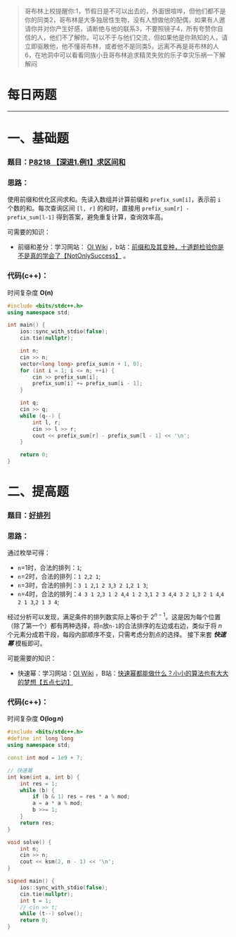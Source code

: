>哥布林上校提醒你:1，节假日是不可以出去的，外面很喧哗，但他们都不是你的同类2，哥布林是大多独居性生物，没有人想做他的配偶，如果有人邀请你并对你产生好感，请断绝与他的联系3，不要照镜子4，所有夸赞你自信的人，他们不了解你，可以不于与他们交流，但如果他是你熟知的人，请立即驱散他，他不懂哥布林，或者他不是同类5，远离不再是哥布林的人6，在地洞中可以看看同族小丑哥布林追求精灵失败的乐子幸灾乐祸一下解解闷

# 每日两题
---


# 一、基础题
### 题目：[P8218 【深进1.例1】求区间和](https://www.luogu.com.cn/problem/P8218)

### 思路：
使用前缀和优化区间求和。先读入数组并计算前缀和 `prefix_sum[i]`，表示前 `i` 个数的和。每次查询区间 `[l, r]` 的和时，直接用 `prefix_sum[r] - prefix_sum[l-1]` 得到答案，避免重复计算，查询效率高。

可需要的知识：
- 前缀和差分：学习网站： [OI Wiki](https://oi-wiki.org/basic/prefix-sum/) ，b站：[前缀和及其变种，十道题检验你是不是真的学会了【NotOnlySuccess】](https://www.bilibili.com/video/BV1xKfyY9EkN/?spm_id_from=333.1387.upload.video_card.click&vd_source=933c136d6897dbf20ff125fb1209208f) 。

### 代码(c++)：
时间复杂度 **O(n)**

```cpp
#include <bits/stdc++.h>
using namespace std;

int main() {
    ios::sync_with_stdio(false);
    cin.tie(nullptr);

    int n;
    cin >> n;
    vector<long long> prefix_sum(n + 1, 0);
    for (int i = 1; i <= n; ++i) {
        cin >> prefix_sum[i];
        prefix_sum[i] += prefix_sum[i - 1];
    }

    int q;
    cin >> q;
    while (q--) {
        int l, r;
        cin >> l >> r;
        cout << prefix_sum[r] - prefix_sum[l - 1] << '\n';
    }

    return 0;
}
```

# 二、提高题
### 题目：[好排列](https://ac.nowcoder.com/acm/problem/298870)

### 思路：
通过枚举可得：
- `n`=1时，合法的排列：`1`;
- `n`=2时，合法的排列：`1 2`,`2 1`;
- `n`=3时，合法的排列：`3 1 2`,`1 2 3`,`3 2 1`,`2 1 3`;
- `n`=4时，合法的排列：`4 3 1 2`,`3 1 2 4`,`4 1 2 3`,`1 2 3 4`,`4 3 2 1`,`3 2 1 4`,`4 2 1 3`,`2 1 3 4`;

经过分析可以发现，满足条件的排列数实际上等价于 $2^{n-1}$。这是因为每个位置（除了第一个）都有两种选择，将`n`放`n-1`的合法排序的左边或右边，类似于将 $n$ 个元素分成若干段，每段内部顺序不变，只需考虑分割点的选择。
接下来套 ***快速幂*** 模板即可。

可能需要的知识：
- 快速幂：学习网站：[OI Wiki](https://oi-wiki.org/math/binary-exponentiation/) ，B站：[快速幂都能做什么？小小的算法也有大大的梦想【五点七边】](https://www.bilibili.com/video/BV16Z4y1M7y1/?spm_id_from=333.337.search-card.all.click&vd_source=933c136d6897dbf20ff125fb1209208f)

### 代码(c++)：
时间复杂度 **O($\log n$)**

```cpp
#include <bits/stdc++.h>
#define int long long
using namespace std;

const int mod = 1e9 + 7;

// 快速幂
int ksm(int a, int b) {
    int res = 1;
    while (b) {
        if (b & 1) res = res * a % mod;
        a = a * a % mod;
        b >>= 1;
    }
    return res;
}

void solve() {
    int n;
    cin >> n;
    cout << ksm(2, n - 1) << '\n';
}

signed main() {
    ios::sync_with_stdio(false);
    cin.tie(nullptr);
    int t = 1;
    // cin >> t;
    while (t--) solve();
    return 0;
}
```

